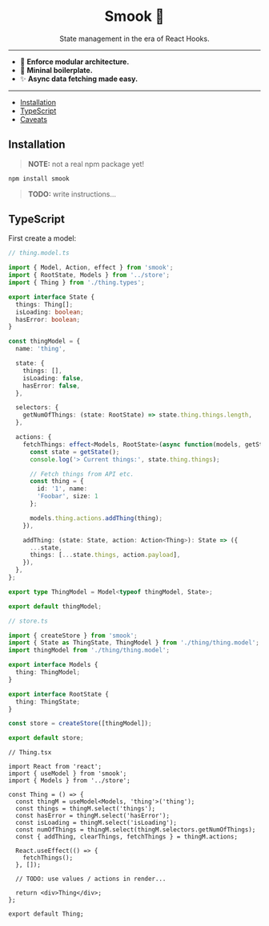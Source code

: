 <div align="center">

<h1>Smook 🔱</h1>

<p>State management in the era of React Hooks.</p>

</div>

---

- 🦆 **Enforce modular architecture.**
- 🔮 **Mininal boilerplate.**
- ✨ **Async data fetching made easy.**

---

- [Installation](#installation)
- [TypeScript](#typescript)
- [Caveats](#caveats)

## Installation

> **NOTE:** not a real npm package yet!

```sh
npm install smook
```

> **TODO:** write instructions...

## TypeScript

First create a model:

```ts
// thing.model.ts

import { Model, Action, effect } from 'smook';
import { RootState, Models } from '../store';
import { Thing } from './thing.types';

export interface State {
  things: Thing[];
  isLoading: boolean;
  hasError: boolean;
}

const thingModel = {
  name: 'thing',

  state: {
    things: [],
    isLoading: false,
    hasError: false,
  },

  selectors: {
    getNumOfThings: (state: RootState) => state.thing.things.length,
  },

  actions: {
    fetchThings: effect<Models, RootState>(async function(models, getState) {
      const state = getState();
      console.log('> Current things:', state.thing.things);

      // Fetch things from API etc.
      const thing = {
        id: '1', name:
        'Foobar', size: 1
      };

      models.thing.actions.addThing(thing);
    }),

    addThing: (state: State, action: Action<Thing>): State => ({
      ...state,
      things: [...state.things, action.payload],
    }),
  },
};

export type ThingModel = Model<typeof thingModel, State>;

export default thingModel;
```

```ts
// store.ts

import { createStore } from 'smook';
import { State as ThingState, ThingModel } from './thing/thing.model';
import thingModel from './thing/thing.model';

export interface Models {
  thing: ThingModel;
}

export interface RootState {
  thing: ThingState;
}

const store = createStore([thingModel]);

export default store;
```

```tsx
// Thing.tsx

import React from 'react';
import { useModel } from 'smook';
import { Models } from '../store';

const Thing = () => {
  const thingM = useModel<Models, 'thing'>('thing');
  const things = thingM.select('things');
  const hasError = thingM.select('hasError');
  const isLoading = thingM.select('isLoading');
  const numOfThings = thingM.select(thingM.selectors.getNumOfThings);
  const { addThing, clearThings, fetchThings } = thingM.actions;

  React.useEffect(() => {
    fetchThings();
  }, []);

  // TODO: use values / actions in render...

  return <div>Thing</div>;
};

export default Thing;
```
